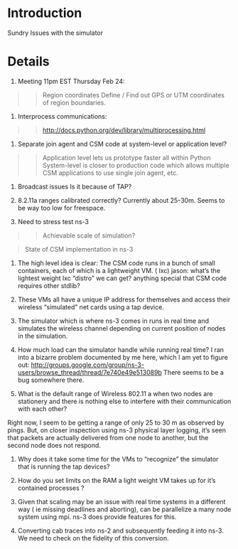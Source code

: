 # Introduction #
Sundry Issues with the simulator


# Details #

  1. Meeting 11pm EST Thursday Feb 24:
> > Region coordinates
> > Define / Find out GPS or UTM coordinates of region boundaries.

  1. Interprocess communications:
> > http://docs.python.org/dev/library/multiprocessing.html

  1. Separate join agent and CSM code at system-level or application level?
> > Application level lets us prototype faster all within Python
> > System-level is closer to production code which allows multiple CSM applications    to use single join agent, etc.

  1. Broadcast issues
Is it because of TAP?

  1. 8.2.11a ranges calibrated correctly?
Currently about 25-30m. Seems to be way too low for freespace.

  1. Need to stress test ns-3
> > Achievable scale of simulation?

> State of CSM implementation in ns-3

  1. The high level idea is clear: The CSM code runs in a bunch of small containers, each of which is a lightweight VM. ( lxc)
jason: what’s the lightest weight lxc “distro” we can get? anything special that CSM code requires other stdlib?

  1. These VMs all have a unique IP address for themselves and access their wireless “simulated” net cards using a tap device.

  1. The simulator which is where ns-3 comes in runs in real time and simulates the wireless channel depending on current position of nodes in the simulation.


  1. How much load can the simulator handle while running real time? I ran into a bizarre problem documented by me here, which I am yet to figure out: http://groups.google.com/group/ns-3-users/browse_thread/thread/7e740e49e513089b
There seems to be a bug somewhere there.

  1. What is the default range of Wireless 802.11 a when two nodes are stationery and there is nothing else to interfere with their communication with each other?

Right now, I seem to be getting a range of only 25 to 30 m as observed by pings.
But, on closer inspection using ns-3 physical layer logging, it’s seen that packets are actually delivered from one node to another, but the second node does not respond.

  1. Why does it take some time for the VMs to “recognize” the simulator that is running the tap devices?

  1. How do you set limits on the RAM a light weight VM takes up for it’s contained processes ?

  1. Given that scaling may be an issue with real time systems in a different way ( ie missing deadlines and aborting), can be parallelize a many node system using mpi. ns-3 does provide features for this.

  1. Converting cab traces into ns-2 and subsequently feeding it into ns-3. We need to check on the fidelity of this conversion.